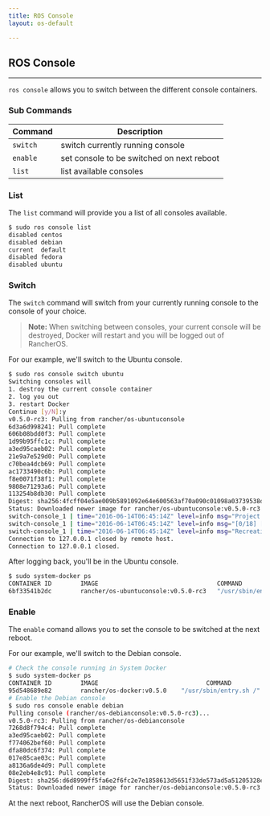 ```yaml
---
title: ROS Console
layout: os-default

---
```


## ROS Console
---

`ros console` allows you to switch between the different console containers.

### Sub Commands

|Command | Description |
|--------|-------------|
| `switch`	| switch currently running console |
|  `enable` |	set console to be switched on next reboot |
| `list`	| list available consoles |

### List

The `list` command will provide you a list of all consoles available.

```bash
$ sudo ros console list
disabled centos
disabled debian
current  default
disabled fedora
disabled ubuntu
```

### Switch

The `switch` command will switch from your currently running console to the console of your choice. 

> **Note:** When switching between consoles, your current console will be destroyed, Docker will restart and you will be logged out of RancherOS. 

For our example, we'll switch to the Ubuntu console. 

```bash
$ sudo ros console switch ubuntu
Switching consoles will
1. destroy the current console container
2. log you out
3. restart Docker
Continue [y/N]:y
v0.5.0-rc3: Pulling from rancher/os-ubuntuconsole
6d3a6d998241: Pull complete 
606b08bdd0f3: Pull complete 
1d99b95ffc1c: Pull complete 
a3ed95caeb02: Pull complete 
21e9a7e529d0: Pull complete 
c70bea4dcb69: Pull complete 
ac1733490c6b: Pull complete 
f8e0071f38f1: Pull complete 
9808e71293a6: Pull complete 
113254b8db30: Pull complete 
Digest: sha256:4fcff04e5ae009b5891092e64e600563af70a090c01098a03739538d04291afa
Status: Downloaded newer image for rancher/os-ubuntuconsole:v0.5.0-rc3
switch-console_1 | time="2016-06-14T06:45:14Z" level=info msg="Project [os]: Starting project " 
switch-console_1 | time="2016-06-14T06:45:14Z" level=info msg="[0/18] [console]: Starting " 
switch-console_1 | time="2016-06-14T06:45:14Z" level=info msg="Recreating console" 
Connection to 127.0.0.1 closed by remote host.
Connection to 127.0.0.1 closed.
```

After logging back, you'll be in the Ubuntu console. 

```bash
$ sudo system-docker ps
CONTAINER ID        IMAGE                                 COMMAND                  CREATED              STATUS              PORTS               NAMES
6bf33541b2dc        rancher/os-ubuntuconsole:v0.5.0-rc3   "/usr/sbin/entry.sh /"   About a minute ago   Up About a minute  
```

### Enable

The `enable` comand allows you to set the console to be switched at the next reboot. 

For our example, we'll switch to the Debian console.

```bash
# Check the console running in System Docker
$ sudo system-docker ps
CONTAINER ID        IMAGE                              COMMAND                  CREATED             STATUS              PORTS               NAMES
95d548689e82        rancher/os-docker:v0.5.0    "/usr/sbin/entry.sh /"   About an hour ago   Up About an hour                        docker
# Enable the Debian console
$ sudo ros console enable debian
Pulling console (rancher/os-debianconsole:v0.5.0-rc3)...
v0.5.0-rc3: Pulling from rancher/os-debianconsole
7268d8f794c4: Pull complete 
a3ed95caeb02: Pull complete 
f774062bef60: Pull complete 
dfa80dc6f374: Pull complete 
017e85cae03c: Pull complete 
a8136a6de4d9: Pull complete 
08e2eb4e8c91: Pull complete 
Digest: sha256:d6d8999ff5fa6e2f6fc2e7e1858613d5651f33de573ad5a51205328e50887734
Status: Downloaded newer image for rancher/os-debianconsole:v0.5.0-rc3
```

At the next reboot, RancherOS will use the Debian console. 
